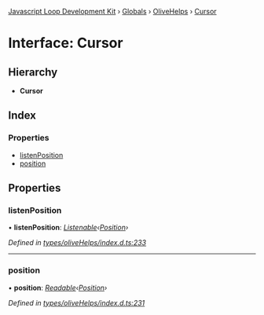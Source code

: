 [Javascript Loop Development Kit](../README.md) › [Globals](../globals.md) › [OliveHelps](../modules/olivehelps.md) › [Cursor](olivehelps.cursor.md)

# Interface: Cursor

## Hierarchy

* **Cursor**

## Index

### Properties

* [listenPosition](olivehelps.cursor.md#listenposition)
* [position](olivehelps.cursor.md#position)

## Properties

###  listenPosition

• **listenPosition**: *[Listenable](../modules/olivehelps.md#listenable)‹[Position](olivehelps.position.md)›*

*Defined in [types/oliveHelps/index.d.ts:233](https://github.com/open-olive/loop-development-kit/blob/ba5f0aac/ldk/javascript/src/types/oliveHelps/index.d.ts#L233)*

___

###  position

• **position**: *[Readable](../modules/olivehelps.md#readable)‹[Position](olivehelps.position.md)›*

*Defined in [types/oliveHelps/index.d.ts:231](https://github.com/open-olive/loop-development-kit/blob/ba5f0aac/ldk/javascript/src/types/oliveHelps/index.d.ts#L231)*
